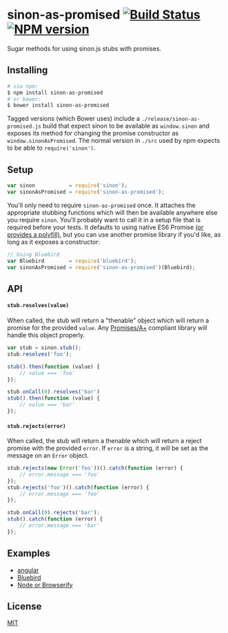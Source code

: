 sinon-as-promised [![Build Status](https://travis-ci.org/bendrucker/sinon-as-promised.svg?branch=master)](https://travis-ci.org/bendrucker/sinon-as-promised) [![NPM version](https://badge.fury.io/js/sinon-as-promised.svg)](http://badge.fury.io/js/sinon-as-promised)
=================

Sugar methods for using sinon.js stubs with promises.

## Installing
```bash
# via npm:
$ npm install sinon-as-promised
# or bower:
$ bower install sinon-as-promised
```

Tagged versions (which Bower uses) include a `./release/sinon-as-promised.js` build that expect sinon to be available as `window.sinon` and exposes its method for changing the promise constructor as `window.sinonAsPromised`. The normal version in `./src` used by npm expects to be able to `require('sinon')`.

## Setup
```js
var sinon           = require('sinon');
var sinonAsPromised = require('sinon-as-promised');
```

You'll only need to require `sinon-as-promised` once. It attaches the appropriate stubbing functions which will then be available anywhere else you require `sinon`. You'll probably want to call it in a setup file that is required before your tests. It defaults to using native ES6 Promise [(or provides a polyfill)](https://github.com/getify/native-promise-only), but you can use another promise library if you'd like, as long as it exposes a constructor:

```js
// Using Bluebird
var Bluebird        = require('bluebird');
var sinonAsPromised = require('sinon-as-promised')(Bluebird);
```

## API

#### `stub.resolves(value)`
When called, the stub will return a "thenable" object which will return a promise for the provided `value`. Any [Promises/A+](https://promisesaplus.com/) compliant library will handle this object properly.

```js
var stub = sinon.stub();
stub.resolves('foo');

stub().then(function (value) {
    // value === 'foo'
});

stub.onCall(0).resolves('bar')
stub().then(function (value) {
    // value === 'bar'
});
```

#### `stub.rejects(error)`
When called, the stub will return a thenable which will return a reject promise with the provided `error`. If `error` is a string, it will be set as the message on an `Error` object.

```js
stub.rejects(new Error('foo'))().catch(function (error) {
    // error.message === 'foo'
});
stub.rejects('foo')().catch(function (error) {
    // error.message === 'foo'
});

stub.onCall(0).rejects('bar');
stub().catch(function (error) {
    // error.message === 'bar'
});
```

## Examples

* [angular](https://github.com/bendrucker/sinon-as-promised/tree/master/examples/angular)
* [Bluebird](https://github.com/bendrucker/sinon-as-promised/tree/master/examples/bluebird)
* [Node or Browserify](https://github.com/bendrucker/sinon-as-promised/tree/master/examples/node-browserify)

## License
[MIT](LICENSE)
